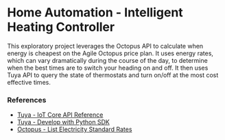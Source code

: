# Home Automation - Intelligent Heating Controller
This exploratory project leverages the Octopus API to calculate when energy is cheapest on the Agile Octopus price plan.
It uses energy rates, which can vary dramatically during the course of the day, to determine when the best times are to switch your heading on and off. It then uses Tuya API to query the state of thermostats and turn on/off at the most cost effective times.

### References
- [Tuya - IoT Core API Reference](https://developer.tuya.com/en/docs/cloud/device-connection-service?id=Kb0b8geg6o761)
- [Tuya - Develop with Python SDK](https://developer.tuya.com/en/docs/iot/device-control-best-practice-python?id=Kav4zc0nphsn5)
- [Octopus - List Electricity Standard Rates](https://developer.octopus.energy/rest/reference/#tag/products/operation/List%20Electricity%20Tariff%20Standard%20Unit%20Rates)